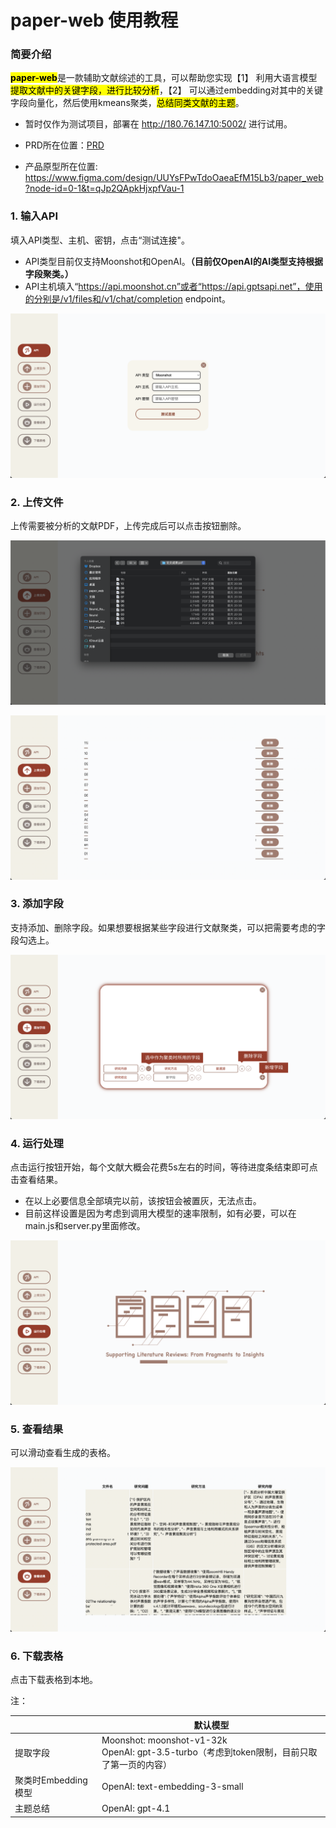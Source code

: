 # paper-web 使用教程

### 简要介绍

<mark>**paper-web**</mark>是一款辅助文献综述的工具，可以帮助您实现【1】 利用大语言模型<mark>提取文献中的关键字段，进行比较分析</mark>，【2】 可以通过embedding对其中的关键字段向量化，然后使用kmeans聚类，<mark>总结同类文献的主题</mark>。

- 暂时仅作为测试项目，部署在 http://180.76.147.10:5002/ 进行试用。

- PRD所在位置：[PRD](./paper-web%20PRD.markdown)

- 产品原型所在位置: https://www.figma.com/design/UUYsFPwTdoOaeaEfM15Lb3/paper_web?node-id=0-1&t=qJp2QApkHjxpfVau-1

  

### 1. 输入API

填入API类型、主机、密钥，点击“测试连接"。

- API类型目前仅支持Moonshot和OpenAI。**（目前仅OpenAI的AI类型支持根据字段聚类。）**
- API主机填入“https://api.moonshot.cn”或者“https://api.gptsapi.net”，使用的分别是/v1/files和/v1/chat/completion endpoint。

![image](./image/tutorial/API.png)

### 2. 上传文件

上传需要被分析的文献PDF，上传完成后可以点击按钮删除。

![image](./image/tutorial/上传.png)

![image](./image/tutorial/文件列表.png)

### 3. 添加字段

支持添加、删除字段。如果想要根据某些字段进行文献聚类，可以把需要考虑的字段勾选上。

![image](./image/tutorial/字段.png)

### 4. 运行处理

点击运行按钮开始，每个文献大概会花费5s左右的时间，等待进度条结束即可点击查看结果。

- 在以上必要信息全部填完以前，该按钮会被置灰，无法点击。
- 目前这样设置是因为考虑到调用大模型的速率限制，如有必要，可以在main.js和server.py里面修改。

![image](./image/tutorial/进度条.png)

### 5. 查看结果

可以滑动查看生成的表格。

![image](./image/tutorial/结果.png)

### 6. 下载表格

点击下载表格到本地。



注：

|                     | 默认模型                                                     |
| ------------------- | ------------------------------------------------------------ |
| 提取字段            | Moonshot: moonshot-v1-32k<br />OpenAI: gpt-3.5-turbo（考虑到token限制，目前只取了第一页的内容） |
| 聚类时Embedding模型 | OpenAI: text-embedding-3-small                               |
| 主题总结            | OpenAI: gpt-4.1                                              |



